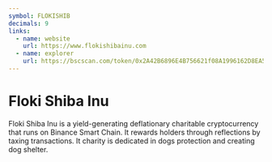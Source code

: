 ```yaml
---
symbol: FLOKISHIB
decimals: 9
links:
  - name: website
    url: https://www.flokishibainu.com
  - name: explorer
    url: https://bscscan.com/token/0x2A42B6896E4B756621f08A1996162D8EA5A9c580
---
```


# Floki Shiba Inu

Floki Shiba Inu is a yield-generating deflationary charitable cryptocurrency that runs on Binance Smart Chain. It rewards holders through reflections by taxing transactions. It charity is dedicated in dogs protection and creating dog shelter.
